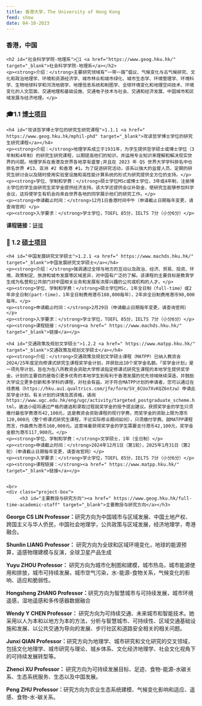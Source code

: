 ```yaml
---
title: 香港大学，The University of Hong Kong
feed: show
date: 04-10-2023
---
```


<html lang="zh">
<head>
    <meta charset="UTF-8">
    <title>香港大学，The University of Hong Kong </title>
    <link rel="stylesheet" href="/assets/css/CSS.css">
</head>
<body>
    <h3>香港，中国</h3>

    <h2 id="社会科学学院-地理系">🏫1 <a href="https://www.geog.hku.hk/" target="_blank">社会科学学院-地理系</a></h2>
    <p><strong>介绍：</strong>主要研究领域有“一带一路”倡议、气候变化与古气候研究、文化和政治地理学、环境和资源经济学、城市林业和城市绿化、城市生态学、环境管理学、环境科学、生物地球科学和河流地貌学、地理信息系统和制图学、全球环境变化和地理空间技术、环境变化的人文层面、交通地理和基础设施、交通电子技术与社会、交通和经济发展、中国城市和区域发展与经济地理。</p>

<h3 id="博士项目">🎓1.1 <a href="https://www.geog.hku.hk/mphil-phd" target="_blank">博士项目</a></h3>

    <h4 id="攻读哲学博士学位的研究生研究课程">1.1.1 <a href=" https://www.geog.hku.hk/mphil-phd" target="_blank">攻读哲学博士学位的研究生研究课程</a></h4>
    <p><strong>介绍：</strong>地理学系成立于1931年，为学生提供哲学硕士或博士学位（3年制和4年制）的研究生研究课程，以期提高他们的知识，并运用专业知识来理解和解决现实世界的问题。地理学系在香港及世界各地享有盛誉;并且在 2023 年 QS 世界大学学科排名中也排名世界 #13、亚洲 #2 和香港 #1。为了促进研究活动，该系以强大的监督人员、定期的研究生研讨会以及随时使用实验室设施和高性能计算系统的形式为研究提供全方位的支持。</p>
    <p><strong>学位、学制和学费：</strong>硕士学位MSc或博士学位，3年或4年制，注册博士学位的学生由研究生奖学金提供经济支持。该大学还提供会议补助金，使研究生能够参加科学会议，这将使学生有机会向来自世界各地的同学展示他们的研究工作。</p>
    <p><strong>申请截止时间：</strong>12月1日香港时间中午（申请截止日期每年变更，请查询官网）</p>
    <p><strong>入学要求：</strong>学士学位，TOEFL 85分，IELTS 7分（小分6分）</p>
<p><strong>课程链接：</strong><a href=" https://www.geog.hku.hk/mphil-phd" target="_blank">链接</a></p>


<h3 id="硕士项目"> 📖 1.2 <a href=" https://www.geods.hku.hk/" target="_blank">硕士项目</a></h3

    <h4 id="中国发展研究文学硕士">1.2.1 <a href=" https://www.machds.hku.hk/" target="_blank">中国发展研究文学硕士</a></h4>
    <p><strong>介绍：</strong>强调通过全球与地方的互动以及政治、经济、贸易、投资、环境、政策制定、旅游和城市发展等区域差异，对中国有广泛的了解。该课程的主要目标是教育学生成为私营和公共部门对中国相关业务和发展有浓厚兴趣的公司或机构的人才。</p>
    <p><strong>学位、学制和学费：</strong>硕士学位MSc，1年全日制（full-time）或2年非全日制(part-time)，1年全日制费用港币180,000每年），2年非全日制费用港币90,000 每年。</p>
    <p><strong>申请截止时间：</strong>2月29日（申请截止日期每年变更，请查询官网）</p>
    <p><strong>入学要求：</strong>学士学位，TOEFL 85分，IELTS 7分（小分6分）</p>
    <p><strong>课程链接：</strong><a href=" https://www.machds.hku.hk/" target="_blank">链接</a></p>

    <h4 id="交通政策及规划文学硕士">1.2.2 <a href=" https://www.matpp.hku.hk/" target="_blank">交通政策及规划文学硕士</a></h4>
    <p><strong>介绍：</strong>交通政策及规划文学硕士课程（MATPP）已纳入教资会2024/25年度定向修课式研究生课程奖学金计划，并获批出10个奖学金名额。「奖学金计划」是一项先导计划，旨在为在八所教资会资助大学修读指定修课式研究生课程的本地学生提供奖学金。计划的主要目的是吸引更多优秀的本地学生到有利于香港发展的优先领域继续深造，并鼓励大学设立更多创新和多学科的课程，对社会有益。对于符合MATPP计划的申请者，您可以通过在线表格（https://hku.au1.qualtrics.com/jfe/form/SV_8CUo7XvKQZ6ntzw）申请此奖学金计划。有关计划的详情及其资格，请阅 https://www.ugc.edu.hk/eng/ugc/activity/targeted_postgraduate_scheme.html。遴选小组将通过严格的遴选和录取过程就奖学金的授予提出建议。获颁奖学金的学生只须缴付最低学费港币42,100元，这是教资会资助课程的现行学费，而奖学金的资助上限为港币120,000元（整个修课式研究生课程，不论实际修业期间如何），只须缴付学费。就MATPP课程而言，作曲费为港币160,000元。这意味着获得奖学金的学生需要支付港币42,100元，奖学金金额为港币117,900元。</p>
    <p><strong>学位、学制和学费：</strong>文学硕士，1年（全日制）</p>
    <p><strong>申请截止时间：</strong>2024年12月1日（第1轮），2025年1月31日（第2轮）（申请截止日期每年变更，请查询官网）</p>
    <p><strong>入学要求：</strong>学士学位，TOEFL 85分，IELTS 7分（小分6分）</p>
    <p><strong>课程链接：</strong><a href=" https://www.matpp.hku.hk/" target="_blank">链接</a></p>

   
    <br>
    <div class="project-box">
         <h3 id="主要教授与研究方向"><a href=" https://www.geog.hku.hk/full-time-academic-staff" target="_blank">主要教授与研究方向</a></h3>
<p><strong> George CS LIN Professor：</strong>研究方向为中国城市与区域发展、中国土地产权、跨国主义与华人侨民，中国社会地理学，公共政策与区域发展，经济地理学，粤港融合。</p>
        <p><strong> Shunlin LIANG Professor： </strong>研究方向为全球和区域环境变化，地球的能源预算，遥感物理建模与反演，全球卫星产品生成</p>
        <p><strong> Yuyu ZHOU Professor： </strong>研究方向为城市化制图和建模，城市热岛，城市能源使用和排放，城市可持续发展，城市空气污染，水-能源-食物关系，气候变化的影响、适应和脆弱性。</p>
        <p><strong> Hongsheng ZHANG Professor：</strong>研究方向为智慧城市与可持续发展，城市环境遥感，湿地遥感和多传感器数据融合</p>
        <p><strong> Wendy Y CHEN Professor： </strong>研究方向为可持续交通、未来城市和智能技术。她采用以人为本和以地方为本的方法，分析与智慧城市、可持续性、区域交通基础设施和发展、以公共交通为导向的发展、步行社区和道路安全相关的相关问题。</p>
        <p><strong> Junxi QIAN Professor：</strong>研究方向为地理学、城市研究和文化研究的交叉领域，包括文化地理学、城市研究与理论、城乡体系、文化经济地理学、社会文化视角下的可持续发展转型等。</p>
        <p><strong> Zhenci XU Professor： </strong>研究方向为可持续发展目标、足迹、食物-能源-水碳关系、生态系统服务、生态以及中国发展。</p>
        <p><strong> Peng ZHU Professor：</strong>研究方向为农业生态系统建模、气候变化影响和适应、遥感、食物-水-碳关系。</p>
    </div>

</body>
</html>

